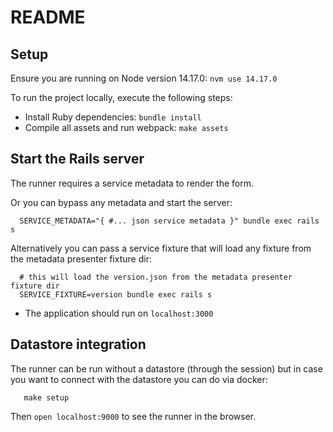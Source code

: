 # README

## Setup
Ensure you are running on Node version 14.17.0:
`nvm use 14.17.0`

To run the project locally, execute the following steps:
- Install Ruby dependencies: `bundle install`
- Compile all assets and run webpack: `make assets`

## Start the Rails server

The runner requires a service metadata to render the form.

Or you can bypass any metadata and start the server:

```
  SERVICE_METADATA="{ #... json service metadata }" bundle exec rails s
```

Alternatively you can pass a service fixture that will load any fixture from
the metadata presenter fixture dir:
```
  # this will load the version.json from the metadata presenter fixture dir
  SERVICE_FIXTURE=version bundle exec rails s
```

- The application should run on `localhost:3000`

## Datastore integration

The runner can be run without a datastore (through the session) but
in case you want to connect with the datastore you can do via docker:

```
   make setup
```

Then `open localhost:9000` to see the runner in the browser.
